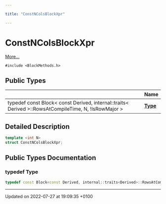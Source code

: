 ```yaml
---

title: "ConstNColsBlockXpr"

---
```


# ConstNColsBlockXpr



 [More...](#detailed-description)


`#include <BlockMethods.h>`

## Public Types

|                | Name           |
| -------------- | -------------- |
| typedef const Block< const Derived, internal::traits< Derived >::RowsAtCompileTime, N, !IsRowMajor > | **[Type](http://example.org/classes/structconstncolsblockxpr/#typedef-type)**  |

## Detailed Description

```cpp
template <int N>
struct ConstNColsBlockXpr;
```

## Public Types Documentation

### typedef Type

```cpp
typedef const Block<const Derived, internal::traits<Derived>::RowsAtCompileTime, N, !IsRowMajor> ConstNColsBlockXpr< N >::Type;
```


-------------------------------

Updated on 2022-07-27 at 19:09:35 +0100